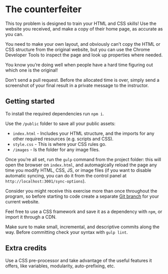 # The counterfeiter

This toy problem is designed to train your HTML and CSS skills! Use the website you received, and make a copy of their home page, as accurate as you can.

You need to make your own layout, and obviously can’t copy the HTML or CSS structure from the original website, but you can use the Chrome Developer Tools to inspect the page and look up properties where needed.

You know you’re doing well when people have a hard time figuring out which one is the original!

Don’t send a pull request. Before the allocated time is over, simply send a screenshot of your final result in a private message to the instructor.

## Getting started

To install the required dependencies run `npm i`.

Use the `/public` folder to save all your public assets:

- `index.html` - Includes your HTML structure, and the imports for any other required resources (e.g. scripts and CSS).
- `style.css` - This is where your CSS rules go.
- `/images` - Is the folder for any image files.

Once you’re all set, run the `gulp` command from the project folder: this will open the browser on `index.html`, and automagically reload the page any time you modify HTML, CSS, JS, or image files (if you want to disable automatic syncing, you can do it from the control panel at `http://localhost:3001/sync-options`).

Consider you might receive this exercise more than once throughout the program, so before starting to code create a separate [Git branch](https://www.atlassian.com/git/tutorials/using-branches) for your current website.

Feel free to use a CSS framework and save it as a dependency with `npm`, or import it through a CDN.

Make sure to make small, incremental, and descriptive commits along the way. Before committing check your syntax with `gulp lint`.

## Extra credits

Use a CSS pre-processor and take advantage of the useful features it offers, like variables, modularity, auto-prefixing, etc.

